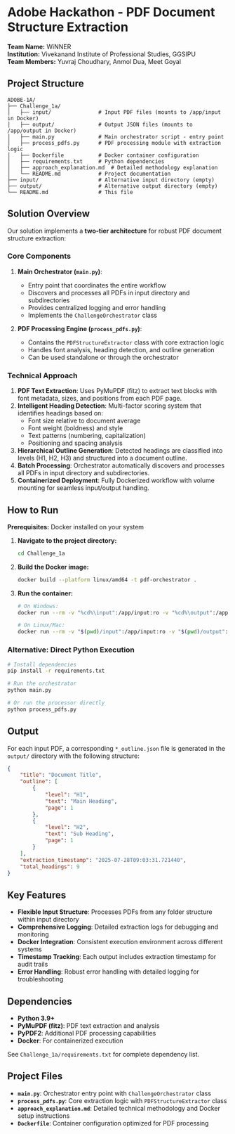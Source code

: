 
# Adobe Hackathon - PDF Document Structure Extraction

**Team Name:** WiNNER  
**Institution:** Vivekanand Institute of Professional Studies, GGSIPU  
**Team Members:** Yuvraj Choudhary, Anmol Dua, Meet Goyal

## Project Structure

```
ADOBE-1A/
├── Challenge_1a/
│   ├── input/               # Input PDF files (mounts to /app/input in Docker)
│   ├── output/              # Output JSON files (mounts to /app/output in Docker)
│   ├── main.py              # Main orchestrator script - entry point
│   ├── process_pdfs.py      # PDF processing module with extraction logic
│   ├── Dockerfile           # Docker container configuration
│   ├── requirements.txt     # Python dependencies
│   ├── approach_explanation.md  # Detailed methodology explanation
│   └── README.md            # Project documentation
├── input/                   # Alternative input directory (empty)
├── output/                  # Alternative output directory (empty)
└── README.md                # This file
```

## Solution Overview

Our solution implements a **two-tier architecture** for robust PDF document structure extraction:

### Core Components

1. **Main Orchestrator (`main.py`)**: 
   - Entry point that coordinates the entire workflow
   - Discovers and processes all PDFs in input directory and subdirectories
   - Provides centralized logging and error handling
   - Implements the `ChallengeOrchestrator` class

2. **PDF Processing Engine (`process_pdfs.py`)**: 
   - Contains the `PDFStructureExtractor` class with core extraction logic
   - Handles font analysis, heading detection, and outline generation
   - Can be used standalone or through the orchestrator

### Technical Approach

1. **PDF Text Extraction**: Uses PyMuPDF (fitz) to extract text blocks with font metadata, sizes, and positions from each PDF page.
2. **Intelligent Heading Detection**: Multi-factor scoring system that identifies headings based on:
   - Font size relative to document average
   - Font weight (boldness) and style
   - Text patterns (numbering, capitalization)
   - Positioning and spacing analysis
3. **Hierarchical Outline Generation**: Detected headings are classified into levels (H1, H2, H3) and structured into a document outline.
4. **Batch Processing**: Orchestrator automatically discovers and processes all PDFs in input directory and subdirectories.
5. **Containerized Deployment**: Fully Dockerized workflow with volume mounting for seamless input/output handling.

## How to Run

**Prerequisites:** Docker installed on your system

1. **Navigate to the project directory:**
   ```sh
   cd Challenge_1a
   ```

2. **Build the Docker image:**
   ```sh
   docker build --platform linux/amd64 -t pdf-orchestrator .
   ```

3. **Run the container:**
   ```sh
   # On Windows:
   docker run --rm -v "%cd%\input":/app/input:ro -v "%cd%\output":/app/output pdf-orchestrator
   
   # On Linux/Mac:
   docker run --rm -v "$(pwd)/input":/app/input:ro -v "$(pwd)/output":/app/output pdf-orchestrator
   ```

### Alternative: Direct Python Execution

```sh
# Install dependencies
pip install -r requirements.txt

# Run the orchestrator
python main.py

# Or run the processor directly
python process_pdfs.py
```

## Output

For each input PDF, a corresponding `*_outline.json` file is generated in the `output/` directory with the following structure:

```json
{
    "title": "Document Title",
    "outline": [
        {
            "level": "H1",
            "text": "Main Heading",
            "page": 1
        },
        {
            "level": "H2", 
            "text": "Sub Heading",
            "page": 1
        }
    ],
    "extraction_timestamp": "2025-07-28T09:03:31.721440",
    "total_headings": 9
}
```

## Key Features

- **Flexible Input Structure**: Processes PDFs from any folder structure within input directory
- **Comprehensive Logging**: Detailed extraction logs for debugging and monitoring
- **Docker Integration**: Consistent execution environment across different systems
- **Timestamp Tracking**: Each output includes extraction timestamp for audit trails
- **Error Handling**: Robust error handling with detailed logging for troubleshooting

## Dependencies

- **Python 3.9+**
- **PyMuPDF (fitz)**: PDF text extraction and analysis
- **PyPDF2**: Additional PDF processing capabilities
- **Docker**: For containerized execution

See `Challenge_1a/requirements.txt` for complete dependency list.

## Project Files

- **`main.py`**: Orchestrator entry point with `ChallengeOrchestrator` class
- **`process_pdfs.py`**: Core extraction logic with `PDFStructureExtractor` class  
- **`approach_explanation.md`**: Detailed technical methodology and Docker setup instructions
- **`Dockerfile`**: Container configuration optimized for PDF processing
